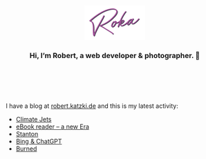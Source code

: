 <div align="center">
  <br>
  <br>
  <br>
  <br>
  <a href="https://robert.katzki.de/">
    <img width="140" src="https://github.com/ro-ka/ro-ka/blob/master/logo.svg" alt="Roka">
  </a>
  <br>
  <h3>Hi, I’m Robert, a web developer & photographer. 👋</h3>
 
  <br>
  <br>
  <br>
  <br>
</div>

I have a blog at [robert.katzki.de](https://robert.katzki.de/) and this is my latest activity:
<!-- BLOG-POST-LIST:START -->
- [Climate Jets](https://robert.katzki.de/posts/climate-jets)
- [eBook reader – a new Era](https://robert.katzki.de/posts/ebook-reader-a-new-era)
- [Stanton](https://robert.katzki.de/photos/2023/stanton)
- [Bing &amp; ChatGPT](https://robert.katzki.de/posts/bing-chatgpt)
- [Burned](https://robert.katzki.de/photos/2023/burned)
<!-- BLOG-POST-LIST:END -->
